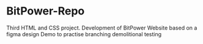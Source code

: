 # BitPower-Repo

Third HTML and CSS project. Development of BitPower Website based on a figma design
Demo to practise branching
demolitional testing
